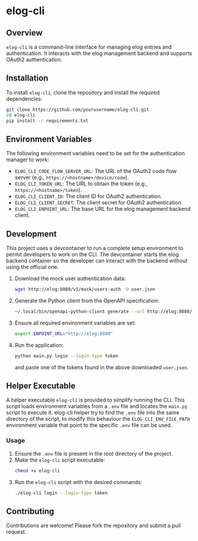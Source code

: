 # elog-cli

## Overview

`elog-cli` is a command-line interface for managing elog entries and authentication. It interacts with the elog management backend and supports OAuth2 authentication.

## Installation

To install `elog-cli`, clone the repository and install the required dependencies:

```sh
git clone https://github.com/yourusername/elog-cli.git
cd elog-cli
pip install -r requirements.txt
```

## Environment Variables

The following environment variables need to be set for the authentication manager to work:

- `ELOG_CLI_CODE_FLOW_SERVER_URL`: The URL of the OAuth2 code flow server (e.g., `https://<hostname>/device/code`).
- `ELOG_CLI_TOKEN_URL`: The URL to obtain the token (e.g., `https://<hostname>/token`).
- `ELOG_CLI_CLIENT_ID`: The client ID for OAuth2 authentication.
- `ELOG_CLI_CLIENT_SECRET`: The client secret for OAuth2 authentication.
- `ELOG_CLI_ENPOINT_URL`: The base URL for the elog management backend client.

## Development

This project uses a devcontainer to run a complete setup environment to permit developers to work on the CLI. The devcontainer starts the elog backend container so the developer can interact with the backend without using the official one.

1. Download the mock user authentication data:
    ```sh
    wget http://elog:8080/v1/mock/users-auth -O user.json
    ```

2. Generate the Python client from the OpenAPI specification:
    ```sh
    ~/.local/bin/openapi-python-client generate --url http://elog:8080/api-docs --output-path elog_management_backend_client --overwrite
    ```

3. Ensure all required environment variables are set:
    ```sh
    export ENPOINT_URL="http://elog:8080"
    ```

4. Run the application:
    ```sh
    python main.py login --login-type token
    ```
    and paste one of the tokens found in the above downloaded `user.json`.

## Helper Executable

A helper executable `elog-cli` is provided to simplify running the CLI. This script loads environment variables from a `.env` file and locates the `main.py` script to execute it. elog-cli helper try to find the `.env` file into the same directory of the script, to modify this behaviour the `ELOG_CLI_ENV_FILE_PATH` environment variable that point to the specific `.env` file can be used.

### Usage

1. Ensure the `.env` file is present in the root directory of the project.
2. Make the `elog-cli` script executable:
    ```sh
    chmod +x elog-cli
    ```
3. Run the `elog-cli` script with the desired commands:
    ```sh
    ./elog-cli login --login-type token
    ```

## Contributing

Contributions are welcome! Please fork the repository and submit a pull request.